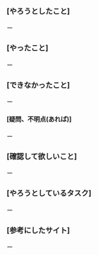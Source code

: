 ### [やろうとしたこと]
ー

### [やったこと]
ー

### [できなかったこと]
ー

#### [疑問、不明点(あれば)]
ー

### [確認して欲しいこと]
ー

### [やろうとしているタスク]
ー

### [参考にしたサイト]
ー

